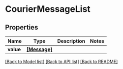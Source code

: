 # CourierMessageList


## Properties
Name | Type | Description | Notes
------------ | ------------- | ------------- | -------------
**value** | [**[Message]**](Message.md) |  | 

[[Back to Model list]](../README.md#documentation-for-models) [[Back to API list]](../README.md#documentation-for-api-endpoints) [[Back to README]](../README.md)


